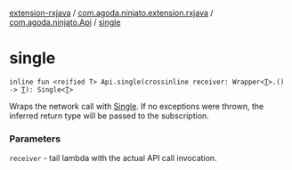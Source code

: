 [extension-rxjava](../../index.md) / [com.agoda.ninjato.extension.rxjava](../index.md) / [com.agoda.ninjato.Api](index.md) / [single](./single.md)

# single

`inline fun <reified T> Api.single(crossinline receiver: Wrapper<`[`T`](single.md#T)`>.() -> `[`T`](single.md#T)`): Single<`[`T`](single.md#T)`>`

Wraps the network call with [Single](#). If no exceptions were thrown, the inferred return type will be
passed to the subscription.

### Parameters

`receiver` - tail lambda with the actual API call invocation.
